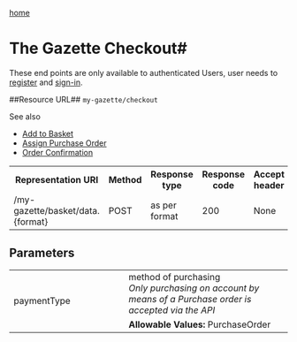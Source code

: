 [home](../home.md)
# The Gazette Checkout#


These end points are only available to authenticated Users, user needs  to [register](../authentication/registration.html) and [sign-in](../authentication/sign-in.html).

##Resource URL##
`my-gazette/checkout`

See also

- [Add to Basket](add-to-basket.md)
- [Assign Purchase Order](../my-gazette/order/assign-po-number.md)
- [Order Confirmation](../my-gazette/order/confirmation.md)


<table>
<tr>
	<th>Representation URI</th>
	<th>Method</th>
	<th>Response type</th>
	<th>Response code</th>
	<th>Accept header​</th>
</tr>
<tr>
	<td>/my-gazette/basket/data.{format}</td>
	<td>POST</td>
	<td>as per format</td>
	<td>200</td>
	<td>None</td>
</tr>

</table>

## Parameters ##
<table width=100%>
<tr>
<td rowspan=2 style="width:12em">paymentType</td>
<td>method of purchasing<br /><em>Only purchasing on account by means of a Purchase order is accepted via the API</em></td>
</tr>
<tr>
<td><b>Allowable Values:</b> PurchaseOrder</td>
</tr>
</table>